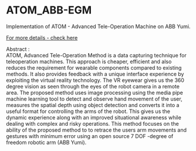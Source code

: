 # ATOM_ABB-EGM

Implementation of ATOM - Advanced Tele-Operation Machine on ABB Yumi.

[For more details - check here](https://github.com/bestin-07/ATOM)

Abstract :\
ATOM, Advanced Tele-Operation Method is a data capturing technique for teleoperation machines. This approach is cheaper, efficient and also reduces the requirement for wearable components compared to existing methods. It also provides feedback with a unique interface experience by exploiting the virtual reality technology. The VR eyewear gives us the 360 degree vision as seen through the eyes of the robot camera in a remote area. The proposed method uses image processing using the media pipe machine learning tool to detect and observe hand movement of the user, measures the spatial depth using object detection and  converts it into a useful format for controlling the arms of the robot. This gives us the dynamic experience along with an improved situational awareness while dealing with complex and risky operations. This method focuses on the ability of the proposed method to to retrace the users arm movements and gestures with minimum error using an open source 7 DOF -degree of freedom robotic arm (ABB Yumi).

